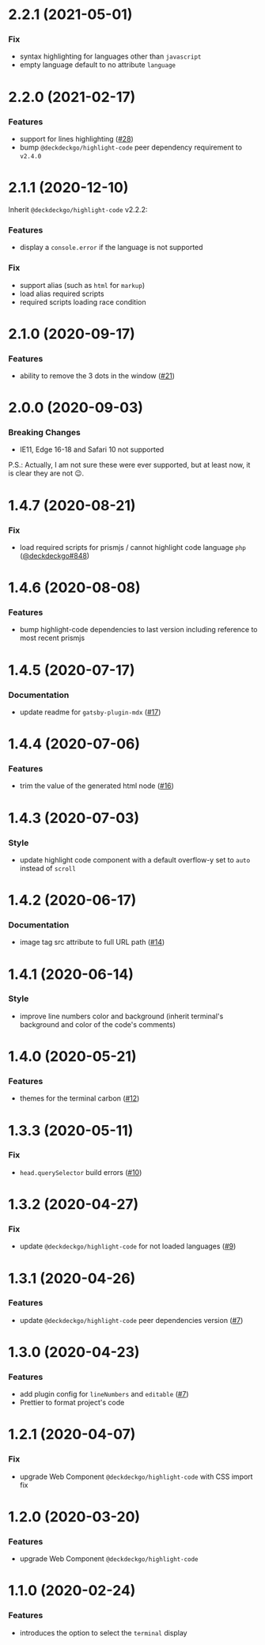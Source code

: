 # 2.2.1 (2021-05-01)

### Fix

- syntax highlighting for languages other than `javascript`
- empty language default to no attribute `language`

# 2.2.0 (2021-02-17)

### Features

- support for lines highlighting ([#28](https://github.com/deckgo/gatsby-remark-highlight-code/issues/28))
- bump `@deckdeckgo/highlight-code` peer dependency requirement to `v2.4.0`

# 2.1.1 (2020-12-10)

Inherit `@deckdeckgo/highlight-code` v2.2.2:

### Features

- display a `console.error` if the language is not supported

### Fix

- support alias (such as `html` for `markup`)
- load alias required scripts
- required scripts loading race condition

# 2.1.0 (2020-09-17)

### Features

- ability to remove the 3 dots in the window ([#21](https://github.com/deckgo/gatsby-remark-highlight-code/issues/21))

<a name="2.0.0"></a>

# 2.0.0 (2020-09-03)

### Breaking Changes

- IE11, Edge 16-18 and Safari 10 not supported

P.S.: Actually, I am not sure these were ever supported, but at least now, it is clear they are not 😉.

<a name="1.4.7"></a>

# 1.4.7 (2020-08-21)

### Fix

- load required scripts for prismjs / cannot highlight code language `php` ([@deckdeckgo#848](https://github.com/deckgo/deckdeckgo/issues/848))

<a name="1.4.6"></a>

# 1.4.6 (2020-08-08)

### Features

- bump highlight-code dependencies to last version including reference to most recent prismjs

<a name="1.4.5"></a>

# 1.4.5 (2020-07-17)

### Documentation

- update readme for `gatsby-plugin-mdx` ([#17](https://github.com/deckgo/gatsby-remark-highlight-code/issues/17))

<a name="1.4.4"></a>

# 1.4.4 (2020-07-06)

### Features

- trim the value of the generated html node ([#16](https://github.com/deckgo/gatsby-remark-highlight-code/pull/16))

<a name="1.4.3"></a>

# 1.4.3 (2020-07-03)

### Style

- update highlight code component with a default overflow-y set to `auto` instead of `scroll`

<a name="1.4.2"></a>

# 1.4.2 (2020-06-17)

### Documentation

- image tag src attribute to full URL path ([#14](https://github.com/deckgo/gatsby-remark-highlight-code/issues/14))

<a name="1.4.1"></a>

# 1.4.1 (2020-06-14)

### Style

- improve line numbers color and background (inherit terminal's background and color of the code's comments)

<a name="1.4.0"></a>

# 1.4.0 (2020-05-21)

### Features

- themes for the terminal carbon ([#12](https://github.com/deckgo/gatsby-remark-highlight-code/issues/12))

<a name="1.3.3"></a>

# 1.3.3 (2020-05-11)

### Fix

- `head.querySelector` build errors ([#10](https://github.com/deckgo/gatsby-remark-highlight-code/issues/10)) 

<a name="1.3.2"></a>

# 1.3.2 (2020-04-27)

### Fix

- update `@deckdeckgo/highlight-code` for not loaded languages ([#9](https://github.com/deckgo/gatsby-remark-highlight-code/issues/9))

<a name="1.3.1"></a>

# 1.3.1 (2020-04-26)

### Features

- update `@deckdeckgo/highlight-code` peer dependencies version ([#7](https://github.com/deckgo/gatsby-remark-highlight-code/issues/7))

<a name="1.3.0"></a>

# 1.3.0 (2020-04-23)

### Features

- add plugin config for `lineNumbers` and `editable` ([#7](https://github.com/deckgo/gatsby-remark-highlight-code/issues/7))
- Prettier to format project's code

<a name="1.2.1"></a>

# 1.2.1 (2020-04-07)

### Fix

- upgrade Web Component `@deckdeckgo/highlight-code` with CSS import fix

<a name="1.2.0"></a>

# 1.2.0 (2020-03-20)

### Features

- upgrade Web Component `@deckdeckgo/highlight-code`

<a name="1.1.0"></a>

# 1.1.0 (2020-02-24)

### Features

- introduces the option to select the `terminal` display

